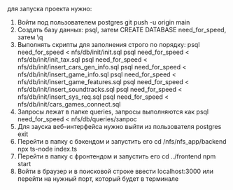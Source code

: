 для запуска проекта нужно:
1) Войти под пользователем postgres 
git push -u origin main
2) Создать базу данных:
psql, затем CREATE DATABASE need_for_speed, затем \q
3) Выполнять скрипты для заполнения строго по порядку:
psql need_for_speed < nfs/db/init/init.sql
psql need_for_speed < nfs/db/init/init_tax.sql
psql need_for_speed < nfs/db/init/insert_cars_gen_info.sql
psql need_for_speed < nfs/db/init/insert_game_info.sql
psql need_for_speed < nfs/db/init/insert_game_features.sql
psql need_for_speed < nfs/db/init/insert_soundtracks.sql
psql need_for_speed < nfs/db/init/insert_sys_req.sql
psql need_for_speed < nfs/db/init/cars_games_connect.sql
5) Запросы лежат в папке queries, запросы выполняются как psql need_for_speed < nfs/db/queries/запрос
6) Для зауска веб-интерфейса нужно выйти из пользователя postgres
exit
7) Перейти в папку с бэкендом и запустить его
cd /nfs/nfs_app/backend
npx ts-node index.ts
8) Перейти в папку с фронтендом и запустить его
cd ../frontend
npm start
9) Войти в браузер и в поисковой строке ввести localhost:3000 или перейти на нужный порт, который будет в терминале
